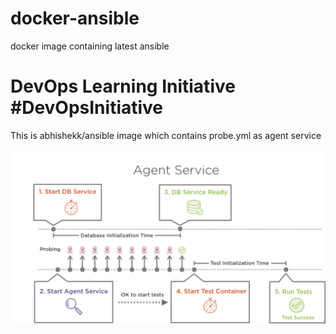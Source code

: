 # docker-ansible
docker image containing latest ansible

# DevOps Learning Initiative #DevOpsInitiative
This is abhishekk/ansible image which contains probe.yml as agent service

![agent service ](images/agent.png "Agent Service Probe")
